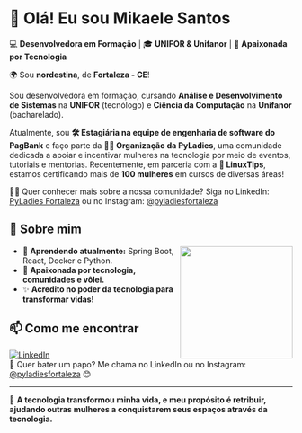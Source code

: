 # 👋 Olá! Eu sou Mikaele Santos

💻 **Desenvolvedora em Formação** | 🎓 **UNIFOR & Unifanor** | 🚀 **Apaixonada por Tecnologia**

🌍 Sou **nordestina**, de **Fortaleza - CE**!

Sou desenvolvedora em formação, cursando **Análise e Desenvolvimento de Sistemas** na **UNIFOR** (tecnólogo) e **Ciência da Computação** na **Unifanor** (bacharelado).

Atualmente, sou **🛠️ Estagiária na equipe de engenharia de software do PagBank** e faço parte da **🌵🌸 Organização da PyLadies**, uma comunidade dedicada a apoiar e incentivar mulheres na tecnologia por meio de eventos, tutoriais e mentorias. Recentemente, em parceria com a **🐧 LinuxTips**, estamos certificando mais de **100 mulheres** em cursos de diversas áreas!

👩‍💻 Quer conhecer mais sobre a nossa comunidade? Siga no LinkedIn: [PyLadies Fortaleza](https://www.linkedin.com/company/pyladiesfortaleza/?viewAsMember=true) ou no Instagram: [@pyladiesfortaleza](https://www.instagram.com/pyladiesfortaleza/)

## 🚀 Sobre mim
<img src="https://media.giphy.com/media/QTfX9Ejfra3ZmNxh6B/giphy.gif" width="200px" align="right"/>

- 🌱 **Aprendendo atualmente:** Spring Boot, React, Docker e Python.
- 💜 **Apaixonada por tecnologia, comunidades e vôlei.**
- ✨ **Acredito no poder da tecnologia para transformar vidas!**

## 📫 Como me encontrar  
[![LinkedIn](https://img.shields.io/badge/LinkedIn-MikaeleSantos-blue?style=for-the-badge&logo=linkedin)](https://www.linkedin.com/in/mikaele-s/)  
📩 Quer bater um papo? Me chama no LinkedIn ou no Instagram: [@pyladiesfortaleza](https://www.instagram.com/pyladiesfortaleza/) 😊

---

🚀 **A tecnologia transformou minha vida, e meu propósito é retribuir, ajudando outras mulheres a conquistarem seus espaços através da tecnologia.**
